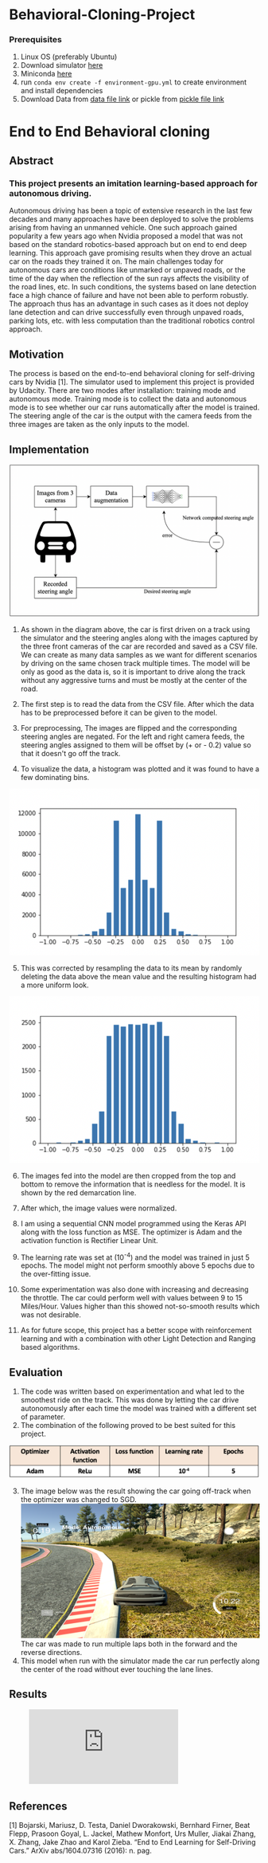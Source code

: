 # Behavioral-Cloning-Project

### Prerequisites
1. Linux OS (preferably Ubuntu)
2. Download simulator [here](https://s3-us-west-1.amazonaws.com/udacity-selfdrivingcar/Term1-Sim/term1-simulator-linux.zip)
3. Miniconda [here](https://repo.continuum.io/miniconda/Miniconda3-latest-Linux-x86_64.sh)
4. run `conda env create -f environment-gpu.yml` to create environment and install dependencies
5. Download Data from [data file link](https://duckduckgo.com) or pickle from [pickle file link]()


# End to End Behavioral cloning 
## Abstract
### This project presents an imitation learning-based approach for autonomous driving.
Autonomous driving has been a topic of extensive research in the last few decades and many approaches have been deployed to solve the problems arising from having an unmanned vehicle. One such approach gained popularity a few years ago when Nvidia proposed a model that was not based on the standard robotics-based approach but on end to end deep learning. This approach gave promising results when they drove an actual car on the roads they trained it on. 
The main challenges today for autonomous cars are conditions like unmarked or unpaved roads, or the time of the day when the reflection of the sun rays affects the visibility of the road lines, etc. In such conditions, the systems based on lane detection face a high chance of failure and have not been able to perform robustly. The approach thus has an advantage in such cases as it does not deploy lane detection and can drive successfully even through unpaved roads, parking lots, etc. with less computation than the traditional robotics control approach.


<!-- ![alt text](./hist_before.png "Title") -->
## Motivation

The process is based on the end-to-end behavioral cloning for self-driving cars by Nvidia [1]. The simulator used to implement this project is provided by Udacity. There are two modes after installation: training mode and autonomous mode.
Training mode is to collect the data and autonomous mode is to see whether our car runs automatically after the model is trained. The steering angle of the car is the output with the camera feeds from the three images are taken as the only inputs to the model.

## Implementation
![alt text](images/pop.png "Title")
1. As shown in the diagram above, the car is first driven on a track using the simulator and the steering angles along with the images captured by the three front cameras of the car are recorded and saved as a CSV file. We can create as many data samples as we want for different scenarios by driving on the same chosen track multiple times.
The model will be only as good as the data is, so it is important to drive along the track without any aggressive turns and must be mostly at the center of the road.

2. The first step is to read the data from the CSV file. After which the data has to be preprocessed before it can be given to the model.

3. For preprocessing, The images are flipped and the corresponding steering angles are negated. For the left and right camera feeds, the steering angles assigned to them will be offset by (+ or - 0.2) value so that it doesn't go off the track.
4. To visualize the data, a histogram was plotted and it was found to have a few dominating bins. 

![alt text](images/hist_before.png "Title")

5. This was corrected by resampling the data to its mean by randomly deleting the data above the mean value and the resulting histogram had a more uniform look.

![alt text](images/hist_after.png "Title")

6. The images fed into the model are then cropped from the top and bottom to remove the information that is needless for the model. It is shown by the red demarcation line.
 
7. After which, the image values were normalized.
8. I am using a sequential CNN model programmed using the Keras API along with the loss function as MSE. The optimizer is Adam and the activation function is Rectifier Linear Unit.
9.  The learning rate was set at (10<sup>-4</sup>) and the model was trained in just 5 epochs. The model might not perform smoothly above 5 epochs due to the over-fitting issue.
10. Some experimentation was also done with increasing and decreasing the throttle. The car could perform well with values between 9 to 15 Miles/Hour. Values higher than this showed not-so-smooth results which was not desirable.
11. As for future scope, this project has a better scope with reinforcement learning and with a combination with other Light Detection and Ranging based algorithms.

## Evaluation

1. The code was written based on experimentation and what led to the smoothest ride on the track. This was done by letting the car drive autonomously after each time the model was trained with a different set of parameter. 
2. The combination of the following proved to be best suited for this project.

![alt text](images/table.png "Title")  

3. The image below was the result showing the car going off-track when the optimizer was changed to SGD.
![alt text](images/unnamed-2.png "Title") 
The car was made to run multiple laps both in the forward and the reverse directions.
4. This model when run with the simulator made the car run perfectly along the center of the road without ever touching the lane lines.

## Results
<!-- blank line -->
<figure class="video_container">
  <iframe src="https://youtu.be/-HbtKSCBs6k" frameborder="0" allowfullscreen="true"> </iframe>
</figure>
<!-- blank line -->


## References
[1] Bojarski, Mariusz, D. Testa, Daniel Dworakowski, Bernhard Firner, Beat Flepp, Prasoon Goyal, L. Jackel, Mathew Monfort, Urs Muller, Jiakai Zhang, X. Zhang, Jake Zhao and Karol Zieba. “End to End Learning for Self-Driving Cars.” ArXiv abs/1604.07316 (2016): n. pag.
